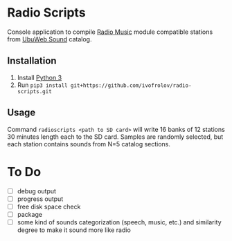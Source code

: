 # Radio Scripts

Console application to compile [Radio Music](https://musicthing.co.uk/pages/radio.html) module compatible stations from [UbuWeb Sound](https://www.ubu.com/sound/index.html) catalog.

## Installation

1. Install [Python 3](https://www.python.org/downloads/)
2. Run `pip3 install git+https://github.com/ivofrolov/radio-scripts.git`

## Usage

Command `radioscripts <path to SD card>` will write 16 banks of 12 stations 30 minutes length each to the SD card. Samples are randomly selected, but each station contains sounds from N=5 catalog sections.

# To Do

- [ ] debug output
- [ ] progress output
- [ ] free disk space check
- [ ] package
- [ ] some kind of sounds categorization (speech, music, etc.) and similarity degree to make it sound more like radio
